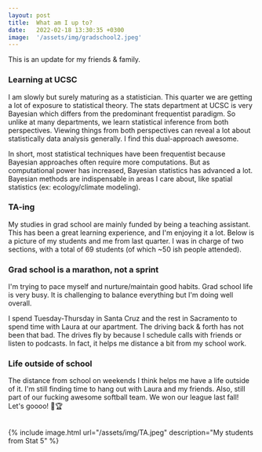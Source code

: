 ```yaml
---
layout: post
title:  What am I up to?
date:   2022-02-18 13:30:35 +0300
image:  '/assets/img/gradschool2.jpeg'
---
```

This is an update for my friends & family.

###  Learning at UCSC
I am slowly but surely maturing as a statistician.  This quarter we are getting a lot of exposure to statistical theory.  The stats department at UCSC is very Bayesian which differs from the predominant frequentist paradigm.  So unlike at many departments,  we learn statistical inference from both perspectives.  Viewing things from both perspectives can reveal a lot about statistically data analysis generally.  I find this dual-approach awesome.  

In short, most statistical techniques have been frequentist because Bayesian approaches often require more computations.  But as computational power has increased, Bayesian statistics has advanced a lot.  Bayesian methods are indispensable in areas I care about, like spatial statistics (ex: ecology/climate modeling).

### TA-ing
My studies in grad school are mainly funded by being a teaching assistant.  This has been a great learning experience, and I'm enjoying it a lot.  Below is a picture of my students and me from last quarter. I was in charge of two sections, with a total of 69 students (of which ~50 ish people attended).

###  Grad school is a marathon, not a sprint
I'm trying to pace myself and nurture/maintain good habits.  Grad school life is very busy. It is challenging to balance everything but I'm doing well overall.  

I spend Tuesday-Thursday in Santa Cruz and the rest in Sacramento to spend time with Laura at our apartment.  The driving back & forth has not been that bad. The drives fly by because I schedule calls with friends or listen to podcasts.  In fact, it helps me distance a bit from my school work.  

### Life outside of school
The distance from school on weekends I think helps me have a life outside of it.  I'm still finding time to hang out with Laura and my friends.  Also, still part of our fucking awesome softball team. We won our league last fall! Let's goooo!  🥎🏆


<br />
{% include image.html url="/assets/img/TA.jpeg" description="My students from Stat 5" %}
